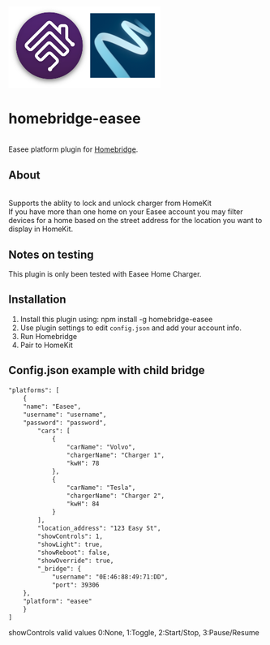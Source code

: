 <p align="left">
 <img width="300" src="logo/homebridge-easee.png" />
</p>

# homebridge-easee
<br>Easee platform plugin for [Homebridge](https://github.com/nfarina/homebridge).

## About

<br> Supports the ablity to lock and unlock charger from HomeKit
<br> If you have more than one home on your Easee account you may filter devices for a home based on the street address for the location you want to display in HomeKit.

## Notes on testing

This plugin is only been tested with Easee Home Charger.

## Installation
1. Install this plugin using: npm install -g homebridge-easee
3. Use plugin settings to edit ``config.json`` and add your account info.
4. Run Homebridge
5. Pair to HomeKit

## Config.json example with child bridge

```
"platforms": [
	{
    "name": "Easee",
    "username": "username",
    "password": "password",
		"cars": [
			{
				"carName": "Volvo",
				"chargerName": "Charger 1",
				"kwH": 78
			},
			{
				"carName": "Tesla",
				"chargerName": "Charger 2",
				"kwH": 84
			}
		],
		"location_address": "123 Easy St",
		"showControls": 1,
		"showLight": true,
		"showReboot": false,
		"showOverride": true,
		"_bridge": {
			"username": "0E:46:88:49:71:DD",
			"port": 39306
    },
    "platform": "easee"
	}
]
```
showControls valid values
0:None, 1:Toggle, 2:Start/Stop, 3:Pause/Resume